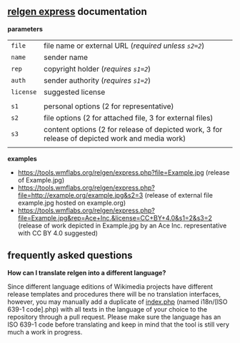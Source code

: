 ## [relgen express](//tools.wmflabs.org/relgen/express.php) documentation

**parameters**

|  |  |
| ---- | ---- |
| `file` | file name or external URL (*required unless `s2=2`*) |
| `name` | sender name |
| `rep` | copyright holder (*requires `s1=2`*) |
| `auth` | sender authority (*requires `s1=2`*) |
| `license` | suggested license |
|  |  |
| `s1` | personal options (2 for representative) |
| `s2` | file options (2 for attached file, 3 for external files) |
| `s3` | content options (2 for release of depicted work, 3 for release of depicted work and media work) |
|  |  |

**examples**

* https://tools.wmflabs.org/relgen/express.php?file=Example.jpg (release of Example.jpg)
* https://tools.wmflabs.org/relgen/express.php?file=http://example.org/example.jpg&s2=3 (release of external file example.jpg hosted on example.org)
* https://tools.wmflabs.org/relgen/express.php?file=Example.jpg&rep=Ace+Inc.&license=CC+BY+4.0&s1=2&s3=2 (release of work depicted in Example.jpg by an Ace Inc. representative with CC BY 4.0 suggested)


## frequently asked questions

**How can I translate relgen into a different language?**

Since different language editions of Wikimedia projects have different release templates and procedures there will be no translation interfaces, however, you may manually add a duplicate of [index.php](https://github.com/toollabs/relgen/blob/master/index.php) (named i18n/[ISO 639-1 code].php) with all texts in the language of your choice to the repository through a pull request. Please make sure the language has an ISO 639-1 code before translating and keep in mind that the tool is still very much a work in progress.
